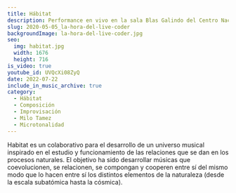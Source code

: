 ```yaml
---
title: Hábitat
description: Performance en vivo en la sala Blas Galindo del Centro Nacional de las Artes
slug: 2020-05-05_la-hora-del-live-coder
backgroundImage: la-hora-del-live-coder.jpg
seo:
  img: habitat.jpg
  width: 1676
  height: 716
is_video: true
youtube_id: UVQcXi08ZyQ
date: 2022-07-22
include_in_music_archive: true
category:
  - Hábitat
  - Composición
  - Improvisación
  - Milo Tamez
  - Microtonalidad
---
```


Habitat es un colaborativo para el desarrollo de un universo musical inspirado en el estudio y funcionamiento de las relaciones que se dan en los procesos naturales. El objetivo ha sido desarrollar músicas que coevolucionen, se relacionen, se compongan y cooperen entre sí del mismo modo que lo hacen entre sí los distintos elementos de la naturaleza (desde la escala subatómica hasta la cósmica).
